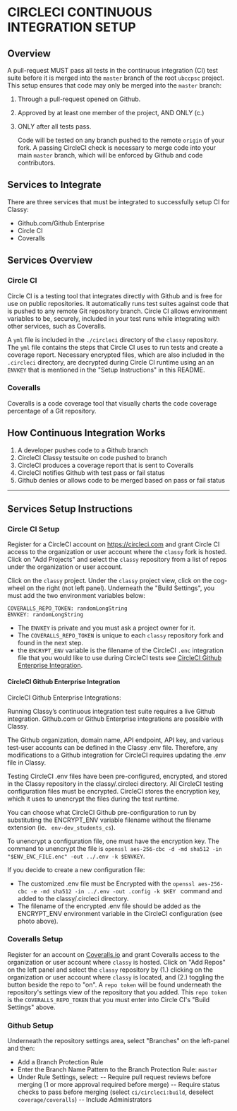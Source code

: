# CIRCLECI CONTINUOUS INTEGRATION SETUP

## Overview

A pull-request MUST pass all tests in the continuous integration (CI) test suite before it is merged into the `master` branch of the root `ubccpsc` project. This setup ensures that code may only be merged into the `master` branch:

1. Through a pull-request opened on Github.
2. Approved by at least one member of the project, AND ONLY (c.)
3. ONLY after all tests pass.

   Code will be tested on any branch pushed to the remote `origin` of your fork. A passing CircleCI check is necessary to merge code into your main `master` branch, which will be enforced by Github and code contributors.

## Services to Integrate

There are three services that must be integrated to successfully setup CI for Classy: 

- Github.com/Github Enterprise
- Circle CI
- Coveralls

## Services Overview

### Circle CI

Circle CI is a testing tool that integrates directly with Github and is free for use on public repositories. It automatically runs test suites against code that is pushed to any remote Git repository branch. Circle CI allows environment variables to be, securely, included in your test runs while integrating with other services, such as Coveralls.

A `yml` file is included in the `./circleci` directory of the `classy` repository. The `yml` file contains the steps that Circle CI uses to run tests and create a coverage report. Necessary encrypted files, which are also included in the `.circleci` directory, are decrypted during Circle CI runtime using an an `ENVKEY` that is mentioned in the "Setup Instructions" in this README.

### Coveralls

Coveralls is a code coverage tool that visually charts the code coverage percentage of a Git repository.

## How Continuous Integration Works

1. A developer pushes code to a Github branch
2. CircleCI Classy testsuite on code pushed to branch
3. CircleCI produces a coverage report that is sent to Coveralls
4. CircleCI notifies Github with test pass or fail status
5. Github denies or allows code to be merged based on pass or fail status

--------------

## Services Setup Instructions

### Circle CI Setup

Register for a CircleCI account on https://circleci.com and grant Circle CI access to the organization or user account where the `classy` fork is hosted. Click on "Add Projects" and select the `classy` repository from a list of repos under the organization or user account.

Click on the `classy` project. Under the `classy` project view, click on the cog-wheel on the right (not left panel). Underneath the "Build Settings", you must add the two environment variables below:

    COVERALLS_REPO_TOKEN: randomLongString
    ENVKEY: randomLongString

- The `ENVKEY` is private and you must ask a project owner for it.
- The `COVERALLS_REPO_TOKEN` is unique to each `classy` repository fork and found in the next step.
- the `ENCRYPT_ENV` variable is the filename of the CircleCI `.enc` integration file that you would like to use during CircleCI tests see [CircleCI Github Enterprise Integration](#circleci-github-enterprise-integration).

#### CircleCI Github Enterprise Integration

CircleCI Github Enterprise Integrations: 

Running Classy’s continuous integration test suite requires a live Github integration. Github.com or Github Enterprise integrations are possible with Classy. 

The Github organization, domain name, API endpoint, API key, and various test-user accounts can be defined in the Classy .env file. Therefore, any modifications to a Github integration for CircleCI requires updating the .env file in Classy.

Testing CircleCI .env files have been pre-configured, encrypted, and stored in the Classy repository in the classy/.circleci directory. All CircleCI testing configuration files must be encrypted. CircleCI stores the encryption key, which it uses to unencrypt the files during the test runtime.

You can choose what CircleCI Github pre-configuration to run by substituting the ENCRYPT_ENV variable filename without the filename extension (ie. ` env-dev_students_cs`).  

To unencrypt a configuration file, one must have the encryption key. The command to unencrypt the file is `openssl aes-256-cbc -d -md sha512 -in "$ENV_ENC_FILE.enc" -out ../.env -k $ENVKEY`. 

If you decide to create a new configuration file:

- The customized .env file must be Encrypted with the `openssl aes-256-cbc -e -md sha512 -in ../.env -out .config -k $KEY ` command and added to the classy/.circleci directory.
- The filename of the encrypted .env file should be added as the ENCRYPT_ENV environment variable in the CircleCI configuration (see photo above).

### Coveralls Setup

Register for an account on [Coveralls.io](https://coveralls.io) and grant Coveralls access to the organization or user account where `classy` is hosted. Click on "Add Repos" on the left panel and select the `classy` repository by (1.) clicking on the organization or user account where `classy` is located, and (2.) toggling the button beside the repo to "on". A `repo token` will be found underneath the repository's settings view of the repository that you added. This `repo token` is the `COVERALLS_REPO_TOKEN` that you must enter into Circle CI's "Build Settings" above.

### Github Setup

Underneath the repository settings area, select "Branches" on the left-panel and then:

- Add a Branch Protection Rule
- Enter the Branch Name Pattern to the Branch Protection Rule: `master`
- Under Rule Settings, select:
  -- Require pull request reviews before merging (1 or more approval required before merge)
  -- Require status checks to pass before merging (select `ci/circleci:build`, deselect `coverage/coveralls`)
  -- Include Administrators
